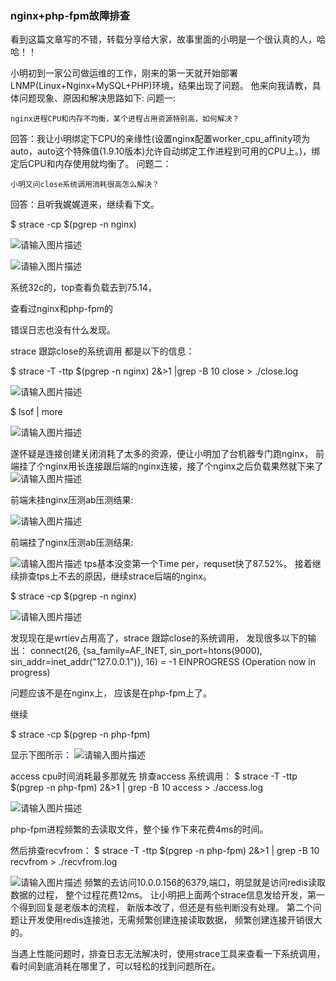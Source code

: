 ### nginx+php-fpm故障排查


看到这篇文章写的不错，转载分享给大家，故事里面的小明是一个很认真的人，哈哈！！


小明初到一家公司做运维的工作，刚来的第一天就开始部署LNMP(Linux+Nginx+MySQL+PHP)环境，结果出现了问题。 
他来向我请教，具体问题现象、原因和解决思路如下:
问题一:
```
nginx进程CPU和内存不均衡，某个进程占用资源特别高，如何解决？

```
回答：我让小明绑定下CPU的亲缘性(设置nginx配置worker_cpu_affinity项为auto，auto这个特殊值(1.9.10版本)允许自动绑定工作进程到可用的CPU上。)，绑定后CPU和内存使用就均衡了。
问题二：
```
小明又问close系统调用消耗很高怎么解决？
```

回答：且听我娓娓道来，继续看下文。

$ strace -cp $(pgrep -n nginx)

![请输入图片描述][1]


![请输入图片描述][2]

系统32c的，top查看负载去到75.14，

查看过nginx和php-fpm的

错误日志也没有什么发现。

strace 跟踪close的系统调用
都是以下的信息：

$ strace -T -ttp $(pgrep -n nginx) 2&>1 |grep -B 10 close > ./close.log

![请输入图片描述][3]

$ lsof | more

![请输入图片描述][4]

遂怀疑是连接创建关闭消耗了太多的资源，便让小明加了台机器专门跑nginx，
前端挂了个nginx用长连接跟后端的nginx连接，接了个nginx之后负载果然就下来了
![请输入图片描述][5]

前端未挂nginx压测ab压测结果:

![请输入图片描述][6]

前端挂了nginx压测ab压测结果:

![请输入图片描述][7]
tps基本没变第一个Time per，requset快了87.52%。
接着继续排查tps上不去的原因，继续strace后端的nginx。

$ strace -cp $(pgrep -n nginx)

![请输入图片描述][8]

发现现在是wrtiev占用高了，strace 跟踪close的系统调用，
发现很多以下的输出：
connect(26, {sa_family=AF_INET, 
sin_port=htons(9000), 
sin_addr=inet_addr("127.0.0.1")},
 16) = -1 EINPROGRESS
 (Operation now in progress)

问题应该不是在nginx上，
应该是在php-fpm上了。

继续

$ strace -cp $(pgrep -n php-fpm)

显示下图所示：
![请输入图片描述][9]


access cpu时间消耗最多那就先
排查access
系统调用：
$ strace -T -ttp 
$(pgrep -n php-fpm) 2&>1 |
grep -B 10 access >
 ./access.log

![请输入图片描述][10]


php-fpm进程频繁的去读取文件，整个操
作下来花费4ms的时间。

然后排查recvfrom：
$ strace -T -ttp $(pgrep -n 
php-fpm) 2&>1 |
grep -B 10 recvfrom > 
./recvfrom.log


![请输入图片描述][11]
频繁的去访问10.0.0.156的6379,端口，明显就是访问redis读取数据的过程，
整个过程花费12ms。
让小明把上面两个strace信息发给开发，第一个得到回复是老版本的流程，
新版本改了，但还是有些判断没有处理。
第二个问题让开发使用redis连接池，无需频繁创建连接读取数据，
频繁创建连接开销很大的。

当遇上性能问题时，排查日志无法解决时，使用strace工具来查看一下系统调用，看时间到底消耗在哪里了，可以轻松的找到问题所在。


  [1]: https://mmbiz.qpic.cn/mmbiz_png/emWJs4asicsBXYcU2GicD6QXeljYyXiaUcEic8rdYTYycGmvOg7PJqhiaYJAnrJ1nJjfLaL0sGdZKnsTm6duxPefOuQ/640?wx_fmt=png&tp=webp&wxfrom=5&wx_lazy=1
  [2]: https://mmbiz.qpic.cn/mmbiz_jpg/emWJs4asicsBXYcU2GicD6QXeljYyXiaUcElfn5aVicb7v6iceH1V9wvupnTdRUkUCq2b7XjnRexgP4vzQlWqlhK2KQ/640?wx_fmt=jpeg&tp=webp&wxfrom=5&wx_lazy=1
  [3]: https://mmbiz.qpic.cn/mmbiz_png/emWJs4asicsBXYcU2GicD6QXeljYyXiaUcEiahxUQiaiaW9ibE1vBV5VJMDYaksJQibJ2esv8Q4er7kU7XKicqvw4Vl5oKw/640?wx_fmt=png&tp=webp&wxfrom=5&wx_lazy=1
  [4]: https://mmbiz.qpic.cn/mmbiz_png/emWJs4asicsBXYcU2GicD6QXeljYyXiaUcEldicBU0gQlOFF9Cgj7xm8bs0KkYnVbTAkbWSDRoZyFDlePqj5cKGoibQ/640?wx_fmt=png&tp=webp&wxfrom=5&wx_lazy=1
  [5]: https://mmbiz.qpic.cn/mmbiz_png/emWJs4asicsBXYcU2GicD6QXeljYyXiaUcEmqTh40iaf8T1pyHvnQ2DNCXhhdOTbp4Pqhs5GCriaLhknmup4QutDViaw/640?wx_fmt=png&tp=webp&wxfrom=5&wx_lazy=1
  [6]: https://mmbiz.qpic.cn/mmbiz_png/emWJs4asicsBXYcU2GicD6QXeljYyXiaUcEDuibicyCKxTyftexmUZo6wN9auM3aXRIvXnwibh6Z2ldrDEvbnLiaa57IA/640?wx_fmt=png&tp=webp&wxfrom=5&wx_lazy=1
  [7]: https://mmbiz.qpic.cn/mmbiz_png/emWJs4asicsBXYcU2GicD6QXeljYyXiaUcEy7icibBGS0JHFUgDmG7A0BAMq2OtQoPAS5lQN4vCInbPKlJRQu5r7Z8A/640?wx_fmt=png&tp=webp&wxfrom=5&wx_lazy=1
  [8]: https://mmbiz.qpic.cn/mmbiz_png/emWJs4asicsBXYcU2GicD6QXeljYyXiaUcEaicrXZuJrC3FxZjhZI43OcxdUEvJ61jwKytO4nvkdo3fDBxB3N7kGTQ/640?wx_fmt=png&tp=webp&wxfrom=5&wx_lazy=1
  [9]: https://mmbiz.qpic.cn/mmbiz_jpg/emWJs4asicsBXYcU2GicD6QXeljYyXiaUcE3uibq9d0FductvwMtalc8rgYib1VvwmibezOwN8Hcr2vVEyNnuV4TvpGg/640?wx_fmt=jpeg&tp=webp&wxfrom=5&wx_lazy=1
  [10]: https://mmbiz.qpic.cn/mmbiz_png/emWJs4asicsBXYcU2GicD6QXeljYyXiaUcEgDntwI4gKiaXcgF2kp1Uibf6pWBfZCicaYCVVjOI8FiasZyWiaGQ7LxJVUg/640?wx_fmt=png&tp=webp&wxfrom=5&wx_lazy=1
  [11]: https://mmbiz.qpic.cn/mmbiz_png/emWJs4asicsBXYcU2GicD6QXeljYyXiaUcEukhhjEvkJakZq5N7qRFEmpxWDmCDK4hI3qJT3QDuaJRBlKiau4ENShA/640?wx_fmt=png&tp=webp&wxfrom=5&wx_lazy=1